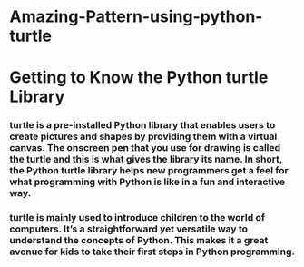 # Amazing-Pattern-using-python-turtle

# Getting to Know the Python turtle Library
### turtle is a pre-installed Python library that enables users to create pictures and shapes by providing them with a virtual canvas. The onscreen pen that you use for drawing is called the turtle and this is what gives the library its name. In short, the Python turtle library helps new programmers get a feel for what programming with Python is like in a fun and interactive way.

### turtle is mainly used to introduce children to the world of computers. It’s a straightforward yet versatile way to understand the concepts of Python. This makes it a great avenue for kids to take their first steps in Python programming. 
